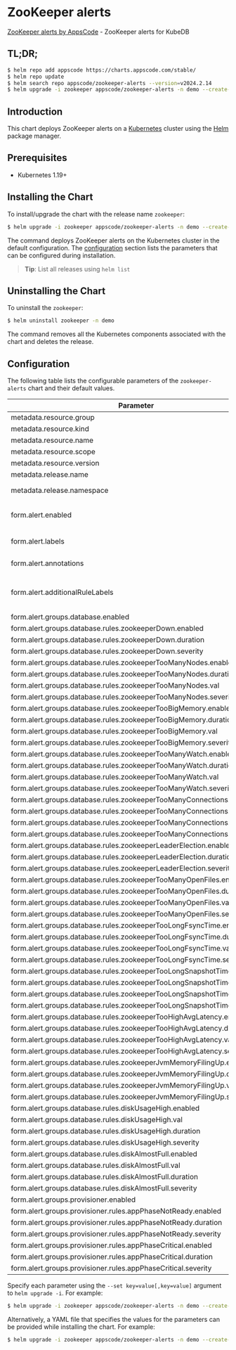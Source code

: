 # ZooKeeper alerts

[ZooKeeper alerts by AppsCode](https://github.com/appscode/alerts) - ZooKeeper alerts for KubeDB

## TL;DR;

```bash
$ helm repo add appscode https://charts.appscode.com/stable/
$ helm repo update
$ helm search repo appscode/zookeeper-alerts --version=v2024.2.14
$ helm upgrade -i zookeeper appscode/zookeeper-alerts -n demo --create-namespace --version=v2024.2.14
```

## Introduction

This chart deploys ZooKeeper alerts on a [Kubernetes](http://kubernetes.io) cluster using the [Helm](https://helm.sh) package manager.

## Prerequisites

- Kubernetes 1.19+

## Installing the Chart

To install/upgrade the chart with the release name `zookeeper`:

```bash
$ helm upgrade -i zookeeper appscode/zookeeper-alerts -n demo --create-namespace --version=v2024.2.14
```

The command deploys ZooKeeper alerts on the Kubernetes cluster in the default configuration. The [configuration](#configuration) section lists the parameters that can be configured during installation.

> **Tip**: List all releases using `helm list`

## Uninstalling the Chart

To uninstall the `zookeeper`:

```bash
$ helm uninstall zookeeper -n demo
```

The command removes all the Kubernetes components associated with the chart and deletes the release.

## Configuration

The following table lists the configurable parameters of the `zookeeper-alerts` chart and their default values.

|                               Parameter                                |                  Description                  |                     Default                      |
|------------------------------------------------------------------------|-----------------------------------------------|--------------------------------------------------|
| metadata.resource.group                                                |                                               | <code>kubedb.com</code>                          |
| metadata.resource.kind                                                 |                                               | <code>ZooKeeper</code>                           |
| metadata.resource.name                                                 |                                               | <code>zookeepers</code>                          |
| metadata.resource.scope                                                |                                               | <code>Namespaced</code>                          |
| metadata.resource.version                                              |                                               | <code>v1alpha2</code>                            |
| metadata.release.name                                                  | Release name                                  | <code>""</code>                                  |
| metadata.release.namespace                                             | Release namespace                             | <code>""</code>                                  |
| form.alert.enabled                                                     | # Enable PrometheusRule alerts                | <code>warning</code>                             |
| form.alert.labels                                                      | # Labels for default rules                    | <code>{"release":"kube-prometheus-stack"}</code> |
| form.alert.annotations                                                 | # Annotations for default rules               | <code>{}</code>                                  |
| form.alert.additionalRuleLabels                                        | # Additional labels for PrometheusRule alerts | <code>{}</code>                                  |
| form.alert.groups.database.enabled                                     |                                               | <code>warning</code>                             |
| form.alert.groups.database.rules.zookeeperDown.enabled                 |                                               | <code>true</code>                                |
| form.alert.groups.database.rules.zookeeperDown.duration                |                                               | <code>"1m"</code>                                |
| form.alert.groups.database.rules.zookeeperDown.severity                |                                               | <code>critical</code>                            |
| form.alert.groups.database.rules.zookeeperTooManyNodes.enabled         |                                               | <code>true</code>                                |
| form.alert.groups.database.rules.zookeeperTooManyNodes.duration        |                                               | <code>"1m"</code>                                |
| form.alert.groups.database.rules.zookeeperTooManyNodes.val             |                                               | <code>1000000</code>                             |
| form.alert.groups.database.rules.zookeeperTooManyNodes.severity        |                                               | <code>warning</code>                             |
| form.alert.groups.database.rules.zookeeperTooBigMemory.enabled         |                                               | <code>true</code>                                |
| form.alert.groups.database.rules.zookeeperTooBigMemory.duration        |                                               | <code>"1m"</code>                                |
| form.alert.groups.database.rules.zookeeperTooBigMemory.val             |                                               | <code>1</code>                                   |
| form.alert.groups.database.rules.zookeeperTooBigMemory.severity        |                                               | <code>warning</code>                             |
| form.alert.groups.database.rules.zookeeperTooManyWatch.enabled         |                                               | <code>true</code>                                |
| form.alert.groups.database.rules.zookeeperTooManyWatch.duration        |                                               | <code>"1m"</code>                                |
| form.alert.groups.database.rules.zookeeperTooManyWatch.val             |                                               | <code>10000</code>                               |
| form.alert.groups.database.rules.zookeeperTooManyWatch.severity        |                                               | <code>warning</code>                             |
| form.alert.groups.database.rules.zookeeperTooManyConnections.enabled   |                                               | <code>true</code>                                |
| form.alert.groups.database.rules.zookeeperTooManyConnections.duration  |                                               | <code>"1m"</code>                                |
| form.alert.groups.database.rules.zookeeperTooManyConnections.val       |                                               | <code>60</code>                                  |
| form.alert.groups.database.rules.zookeeperTooManyConnections.severity  |                                               | <code>warning</code>                             |
| form.alert.groups.database.rules.zookeeperLeaderElection.enabled       |                                               | <code>true</code>                                |
| form.alert.groups.database.rules.zookeeperLeaderElection.duration      |                                               | <code>"1m"</code>                                |
| form.alert.groups.database.rules.zookeeperLeaderElection.severity      |                                               | <code>warning</code>                             |
| form.alert.groups.database.rules.zookeeperTooManyOpenFiles.enabled     |                                               | <code>true</code>                                |
| form.alert.groups.database.rules.zookeeperTooManyOpenFiles.duration    |                                               | <code>"1m"</code>                                |
| form.alert.groups.database.rules.zookeeperTooManyOpenFiles.val         |                                               | <code>300</code>                                 |
| form.alert.groups.database.rules.zookeeperTooManyOpenFiles.severity    |                                               | <code>warning</code>                             |
| form.alert.groups.database.rules.zookeeperTooLongFsyncTime.enabled     |                                               | <code>true</code>                                |
| form.alert.groups.database.rules.zookeeperTooLongFsyncTime.duration    |                                               | <code>"1m"</code>                                |
| form.alert.groups.database.rules.zookeeperTooLongFsyncTime.val         |                                               | <code>100</code>                                 |
| form.alert.groups.database.rules.zookeeperTooLongFsyncTime.severity    |                                               | <code>warning</code>                             |
| form.alert.groups.database.rules.zookeeperTooLongSnapshotTime.enabled  |                                               | <code>true</code>                                |
| form.alert.groups.database.rules.zookeeperTooLongSnapshotTime.duration |                                               | <code>"1m"</code>                                |
| form.alert.groups.database.rules.zookeeperTooLongSnapshotTime.val      |                                               | <code>100</code>                                 |
| form.alert.groups.database.rules.zookeeperTooLongSnapshotTime.severity |                                               | <code>warning</code>                             |
| form.alert.groups.database.rules.zookeeperTooHighAvgLatency.enabled    |                                               | <code>true</code>                                |
| form.alert.groups.database.rules.zookeeperTooHighAvgLatency.duration   |                                               | <code>"1m"</code>                                |
| form.alert.groups.database.rules.zookeeperTooHighAvgLatency.val        |                                               | <code>100</code>                                 |
| form.alert.groups.database.rules.zookeeperTooHighAvgLatency.severity   |                                               | <code>warning</code>                             |
| form.alert.groups.database.rules.zookeeperJvmMemoryFilingUp.enabled    |                                               | <code>true</code>                                |
| form.alert.groups.database.rules.zookeeperJvmMemoryFilingUp.duration   |                                               | <code>"1m"</code>                                |
| form.alert.groups.database.rules.zookeeperJvmMemoryFilingUp.val        |                                               | <code>0.8</code>                                 |
| form.alert.groups.database.rules.zookeeperJvmMemoryFilingUp.severity   |                                               | <code>warning</code>                             |
| form.alert.groups.database.rules.diskUsageHigh.enabled                 |                                               | <code>true</code>                                |
| form.alert.groups.database.rules.diskUsageHigh.val                     |                                               | <code>80</code>                                  |
| form.alert.groups.database.rules.diskUsageHigh.duration                |                                               | <code>"1m"</code>                                |
| form.alert.groups.database.rules.diskUsageHigh.severity                |                                               | <code>warning</code>                             |
| form.alert.groups.database.rules.diskAlmostFull.enabled                |                                               | <code>true</code>                                |
| form.alert.groups.database.rules.diskAlmostFull.val                    |                                               | <code>95</code>                                  |
| form.alert.groups.database.rules.diskAlmostFull.duration               |                                               | <code>"1m"</code>                                |
| form.alert.groups.database.rules.diskAlmostFull.severity               |                                               | <code>critical</code>                            |
| form.alert.groups.provisioner.enabled                                  |                                               | <code>warning</code>                             |
| form.alert.groups.provisioner.rules.appPhaseNotReady.enabled           |                                               | <code>true</code>                                |
| form.alert.groups.provisioner.rules.appPhaseNotReady.duration          |                                               | <code>"1m"</code>                                |
| form.alert.groups.provisioner.rules.appPhaseNotReady.severity          |                                               | <code>critical</code>                            |
| form.alert.groups.provisioner.rules.appPhaseCritical.enabled           |                                               | <code>true</code>                                |
| form.alert.groups.provisioner.rules.appPhaseCritical.duration          |                                               | <code>"15m"</code>                               |
| form.alert.groups.provisioner.rules.appPhaseCritical.severity          |                                               | <code>warning</code>                             |


Specify each parameter using the `--set key=value[,key=value]` argument to `helm upgrade -i`. For example:

```bash
$ helm upgrade -i zookeeper appscode/zookeeper-alerts -n demo --create-namespace --version=v2024.2.14 --set metadata.resource.group=kubedb.com
```

Alternatively, a YAML file that specifies the values for the parameters can be provided while
installing the chart. For example:

```bash
$ helm upgrade -i zookeeper appscode/zookeeper-alerts -n demo --create-namespace --version=v2024.2.14 --values values.yaml
```
